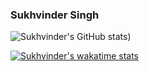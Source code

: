 ### Sukhvinder Singh
![Sukhvinder's GitHub stats](https://github-readme-stats.vercel.app/api?username=Sukhvsin2&count_private=true&show_icons=true&theme=radical))

[![Sukhvinder's wakatime stats](https://github-readme-stats.vercel.app/api/wakatime?username=Sukhvsin2)](https://github.com/anuraghazra/github-readme-stats)
